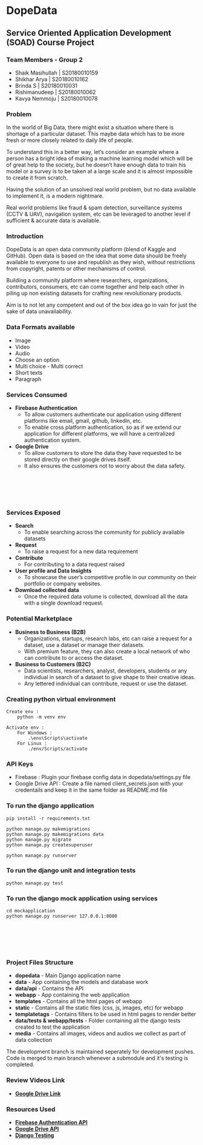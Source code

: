 # DopeData

## Service Oriented Application Development (SOAD) Course Project

### Team Members - Group 2

-   Shaik Masihullah | S20180010159
-   Shikhar Arya | S20180010162
-   Brinda S | S20180010031
-   Rishimanudeep | S20180010062
-   Kavya Nemmoju | S20180010078

### Problem

In the world of Big Data, there might exist a situation where there is shortage of a particular dataset.
This maybe data which has to be more fresh or more closely related to daily life of people.

To understand this in a better way, let’s consider an example where a person has a bright idea of making a machine learning model which will be of great help to the society, but he doesn’t have enough data to train his model or a survey is to be taken at a large scale and it is almost impossible to create it from scratch.

Having the solution of an unsolved real world problem, but no data available to implement it, is a modern nightmare.

Real world problems like fraud & spam detection, surveillance systems (CCTV & UAV), navigation system, etc can be leveraged to another level if sufficient & accurate data is available.

### Introduction

DopeData is an open data community platform (blend of Kaggle and GitHub). Open data is based on the idea that some data should be freely available to everyone to use and republish as they wish, without restrictions from copyright, patents or other mechanisms of control.

Building a community platform where researchers, organizations, contributors, consumers, etc can come together and help each other in piling up non existing datasets for crafting new revolutionary products.

Aim is to not let any competent and out of the box idea go in vain for just the sake of data unavailability.

### Data Formats available

-   Image
-   Video
-   Audio
-   Choose an option
-   Multi choice - Multi correct
-   Short texts
-   Paragraph

### Services Consumed

-   **Firebase Authentication**
    -   To allow customers authenticate our application using different platforms like email, gmail, github, linkedin, etc.
    -   To enable cross platform authentication, so as if we extend our application for different platforms, we will have a centralized authentication system.
-   **Google Drive**
    -   To allow customers to store the data they have requested to be stored directly on their google drives itself.
    -   It also ensures the customers not to worry about the data safety.

<br/><br/><br/><br/>

### Services Exposed

-   **Search**
    -   To enable searching across the community for publicly available datasets
-   **Request**
    -   To raise a request for a new data requirement
-   **Contribute**
    -   For contributing to a data request raised
-   **User profile and Data Insights**
    -   To showcase the user’s competitive profile in our community on their portfolio or company websites.
-   **Download collected data**
    -   Once the required data volume is collected, download all the data with a single download request.

### Potential Marketplace

-   **Business to Business (B2B)**
    -   Organizations, startups, research labs, etc can raise a request for a dataset, use a dataset or manage their datasets.
    -   With premium feature, they can also create a local network of who can contribute to or access the dataset.
-   **Business to Customers (B2C)**
    -   Data scientists, researchers, analyst, developers, students or any individual in search of a dataset to give shape to their creative ideas.
    -   Any lettered individual can contribute, request or use the dataset.

### Creating python virtual environment

```
Create env :
	python -m venv env

Activate env :
	For Windows :
		.\env\Scripts\activate
	For Linux :
		./env/Scripts/activate
```

### API Keys

-   Firebase : Plugin your firebase config data in dopedata/settings.py file
-   Google Drive API : Create a file named client_secrets.json with your credentails and keep it in the same folder as README.md file

### To run the django application

```
pip install -r requirements.txt

python manage.py makemigrations
python manage.py makemigrations data
python manage.py migrate
python manage.py createsuperuser

python manage.py runserver
```

### To run the django unit and integration tests

```
python manage.py test
```

### To run the django mock application using services

```
cd mockapplication
python manage.py runserver 127.0.0.1:8080
```

<br/><br/><br/><br/>

### Project Files Structure

-   **dopedata** - Main Django application name
-   **data** - App containing the models and database work
-   **data/api** - Contains the API
-   **webapp** - App containing the web application
-   **templates** - Contains all the html pages of webapp
-   **static** - Contains all the static files (css, js, images, etc) for webapp
-   **templatetags** - Contains filters to be used in html pages to render better
-   **data/tests & webapp/tests** - Folder containing all the django tests created to test the application
-   **media** - Contains all images, videos and audios we collect as part of data collection

The development branch is maintained seperately for development pushes. Code is merged to main branch whenever a submodule and it's testing is completed.

### Review Videos Link

-   [**Google Drive Link**](https://drive.google.com/drive/folders/1_jsIHaLgilVkxZ67JS9u8vjdDyQ0DRXB?usp=sharing)

### Resources Used

-   [**Firebase Authentication API**](http://www.lib4dev.in/info/thisbejim/Pyrebase/36919582)
-   [**Google Drive API**](https://googleworkspace.github.io/PyDrive/docs/build/html/index.html)
-   [**Django Testing**](https://www.valentinog.com/blog/testing-django/)
